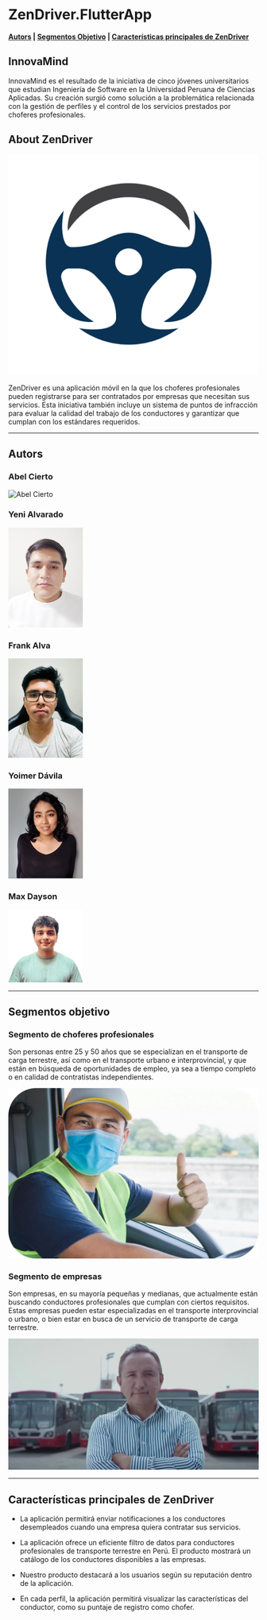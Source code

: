 # ZenDriver.FlutterApp

**[Autors](#autors) | [Segmentos Objetivo](#segmentos-objetivo) | [Características principales de ZenDriver](#características-principales-de-prodriver)**

## InnovaMind
 
InnovaMind es el resultado de la iniciativa de cinco jóvenes universitarios que estudian Ingeniería de Software en la Universidad Peruana de Ciencias Aplicadas. Su creación surgió como solución a la problemática relacionada con la gestión de perfiles y el control de los servicios prestados por choferes profesionales.

## About ZenDriver

![ZenDriver](https://github.com/Innova-mind/Innova-mind.github.io/blob/main/assets/images/logozendriver.png)



ZenDriver es una aplicación móvil en la que los choferes profesionales pueden registrarse para ser contratados por empresas que necesitan sus servicios. Esta iniciativa también incluye un sistema de puntos de infracción para evaluar la calidad del trabajo de los conductores y garantizar que cumplan con los estándares requeridos.

---

## Autors

### Abel Cierto 

<img src="https://media.licdn.com/dms/image/C4D03AQEzpOmEgJkn5g/profile-displayphoto-shrink_800_800/0/1620273746171?e=1700697600&v=beta&t=x2U0j8aHQrFpY1ejq1D0u3ChHsBTPvp3KY8K1ENba1Q" alt="Abel Cierto" width="100">

### Yeni Alvarado
[![Ludwin Reyes](https://github.com/Innova-mind/Innova-mind.github.io/blob/main/assets/images/contributors/LudwinReyes.png)](https://www.linkedin.com/in/ludwin-reyes-suarez-51124a1bb)

### Frank Alva
[![Frank Alva](https://github.com/Innova-mind/Innova-mind.github.io/blob/main/assets/images/contributors/FrankAlva.png)](https://www.linkedin.com/in/dominik-mendoza-ramos-91496a224/)

### Yoimer Dávila
[![Nicole Price](https://github.com/Innova-mind/Innova-mind.github.io/blob/main/assets/images/contributors/NicolePrice.png)](https://www.linkedin.com/in/dominik-mendoza-ramos-91496a224/)

### Max Dayson
[![Ryan Sweden](https://github.com/Innova-mind/Innova-mind.github.io/blob/main/assets/images/contributors/RyanSweden.png)](https://www.linkedin.com/in/dominik-mendoza-ramos-91496a224/)

---

## Segmentos objetivo

### Segmento de choferes profesionales
Son personas entre 25 y 50 años que se especializan en el transporte de carga terrestre, así como en el transporte urbano e interprovincial, y que están en búsqueda de oportunidades de empleo, ya sea a tiempo completo o en calidad de contratistas independientes.

![Drivers](https://github.com/Innova-mind/Innova-mind.github.io/blob/main/assets/images/driver.png)

### Segmento de empresas
Son empresas, en su mayoría pequeñas y medianas, que actualmente están buscando conductores profesionales que cumplan con ciertos requisitos. Estas empresas pueden estar especializadas en el transporte interprovincial o urbano, o bien estar en busca de un servicio de transporte de carga terrestre.

![Business](https://github.com/Innova-mind/Innova-mind.github.io/blob/main/assets/images/empresa.png)

---
## Características principales de ZenDriver

- La aplicación permitirá enviar notificaciones a los conductores desempleados cuando una empresa quiera contratar sus servicios.

- La aplicación ofrece un eficiente filtro de datos para conductores profesionales de transporte terrestre en Perú.
El producto mostrará un catálogo de los conductores disponibles a las empresas.

- Nuestro producto destacará a los usuarios según su reputación dentro de la aplicación.

- En cada perfil, la aplicación permitirá visualizar las características del conductor, como su puntaje de registro como chofer.
